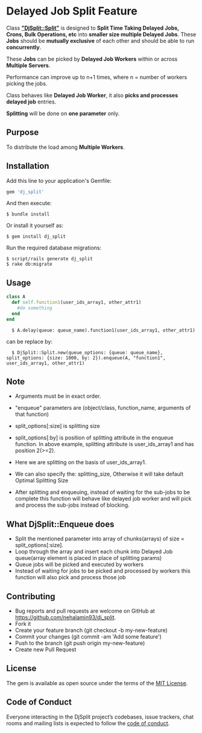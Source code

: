 # Delayed Job Split Feature

Class [**"DjSplit::Split"**](https://github.com/nehalamin93/dj_split/blob/master/lib/dj_split/split.rb) is designed to **Split Time Taking Delayed Jobs, Crons, Bulk Operations, etc** into **smaller size multiple Delayed Jobs**.
These **Jobs** should be **mutually exclusive** of each other and should be able to run **concurrently**.

These **Jobs** can be picked by **Delayed Job Workers** within or across **Multiple Servers**.

Performance can improve up to n+1 times, where n = number of workers picking the jobs.

Class behaves like **Delayed Job Worker**, it also **picks and processes delayed job** entries.

**Splitting** will be done on **one parameter** only.

## Purpose

To distribute the load among **Multiple Workers**.

## Installation

Add this line to your application's Gemfile:

```ruby
gem 'dj_split'
```

And then execute:

    $ bundle install

Or install it yourself as:

    $ gem install dj_split

Run the required database migrations:

    $ script/rails generate dj_split
    $ rake db:migrate

## Usage

```ruby
class A
  def self.function1(user_ids_array1, other_attr1)
    #do something
  end
end
```
      $ A.delay(queue: queue_name).function1(user_ids_array1, other_attr1)

  can be replace by:

      $ DjSplit::Split.new(queue_options: {queue: queue_name}, split_options: {size: 1000, by: 2}).enqueue(A, "function1", user_ids_array1, other_attr1)

## Note

* Arguments must be in exact order.
* "enqueue" parameters are (object/class, function_name, arguments of that function)
* split_options[:size] is splitting size
* split_options[:by] is position of splitting attribute in the enqueue function. In above example, splitting attribute is user_ids_array1 and has position 2(>=2).

* Here we are splitting on the basis of user_ids_array1. 
* We can also specify the: splitting_size, Otherwise it will take default Optimal Splitting Size
* After splitting and enqueuing, instead of waiting for the sub-jobs to be complete this function will behave like delayed job worker and will pick and process the sub-jobs instead of blocking.

## What DjSplit::Enqueue does

* Split the mentioned parameter into array of chunks(arrays) of size = split_options[:size]. 
* Loop through the array and insert each chunk into Delayed Job queue(array element is placed in place of splitting params)
* Queue jobs will be picked and executed by workers
* Instead of waiting for jobs to be picked and processed by workers this function will also pick and process those job

## Contributing

* Bug reports and pull requests are welcome on GitHub at https://github.com/nehalamin93/dj_split.
* Fork it
* Create your feature branch (git checkout -b my-new-feature)
* Commit your changes (git commit -am 'Add some feature')
* Push to the branch (git push origin my-new-feature)
* Create new Pull Request

## License

The gem is available as open source under the terms of the [MIT License](https://opensource.org/licenses/MIT).

## Code of Conduct

Everyone interacting in the DjSplit project’s codebases, issue trackers, chat rooms and mailing lists is expected to follow the [code of conduct](https://github.com/nehalamin93/dj_split/blob/master/CODE_OF_CONDUCT.md).

<!-- ## Development

After checking out the repo, run `bin/setup` to install dependencies. Then, run `rake test` to run the tests. You can also run `bin/console` for an interactive prompt that will allow you to experiment.

To install this gem onto your local machine, run `bundle exec rake install`. To release a new version, update the version number in `version.rb`, and then run `bundle exec rake release`, which will create a git tag for the version, push git commits and tags, and push the `.gem` file to [rubygems.org](https://rubygems.org). -->
